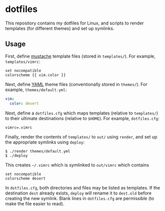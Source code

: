 # dotfiles

This repository contains my dotfiles for Linux, and scripts to render templates (for different themes) and set up symlinks.

## Usage

First, define [mustache](https://mustache.github.io/) template files (stored in `templates/`).
For example, `templates/vimrc`:
```vim
set nocompatible
colorscheme {{ vim.color }}
```

Next, define [YAML](http://yaml.org/) theme files (conventionally stored in `themes/`).
For example, `themes/default.yml`:
```yaml
vim:
  color: desert
```

Next, define a `dotfiles.cfg` which maps templates (relative to `templates/`) to their ultimate destinations (relative to `$HOME`).
For example, `dotfiles.cfg`:
```
vimrc=.vimrc
```

Finally, render the contents of `templates/` to `out/` using `render`, and set up the appropriate symlinks using `deploy`:
```
$ ./render themes/default.yml
$ ./deploy
```

This creates `~/.vimrc` which is symlinked to `out/vimrc` which contains
```vim
set nocompatible
colorscheme desert
```

In `dotfiles.cfg`, both directories and files may be listed as templates.
If the destination `dest` already exists, `deploy` will rename it to `dest.old` before creating the new symlink.
Blank lines in `dotfiles.cfg` are permissible (to make the file easier to read).
